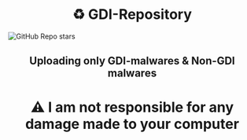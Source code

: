 <h1 align="center">♻ GDI-Repository</h1>
<img alt="GitHub Repo stars" src="https://img.shields.io/github/stars/BelkasPro/GDI-Repository">
<h2 align="center">Uploading only GDI-malwares & Non-GDI malwares</h2>
<h1 align="center">⚠ I am not responsible for any damage made to your computer</h1>
